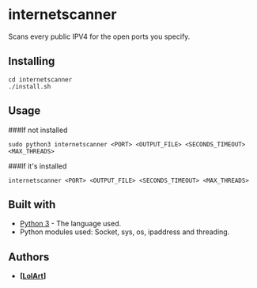 # internetscanner
Scans every public IPV4 for the open ports you specify.

## Installing
```
cd internetscanner
./install.sh
```

## Usage
###If not installed
```
sudo python3 internetscanner <PORT> <OUTPUT_FILE> <SECONDS_TIMEOUT> <MAX_THREADS>
```
###If it's installed
```
internetscanner <PORT> <OUTPUT_FILE> <SECONDS_TIMEOUT> <MAX_THREADS>
```

## Built with
* [Python 3](https://www.python.org/downloads/) - The language used.
* Python modules used: Socket, sys, os, ipaddress and threading.

## Authors
* **[[LolArt](https://github.com/LilArt)]**
